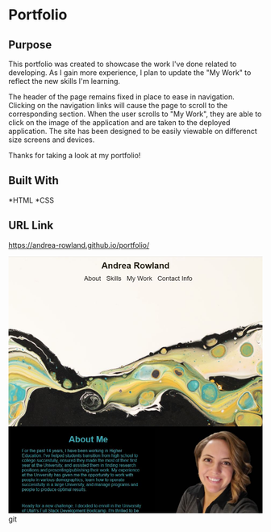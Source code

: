 # Portfolio

## Purpose

This portfolio was created to showcase the work I've done related to developing. As I gain more experience, I plan to update the "My Work" to reflect the new skills I'm learning. 

The header of the page remains fixed in place to ease in navigation. Clicking on the navigation links will cause the page to scroll to the corresponding section. When the user scrolls to  "My Work", they are able to click on the image of the application and are taken to the deployed application. The site has been designed to be easily viewable on differenct size screens and devices.

Thanks for taking a look at my portfolio!

## Built With
*HTML
*CSS

## URL Link
https://andrea-rowland.github.io/portfolio/

![web-screenshot](/assets/images/deployed-website-screenshot.JPG)git